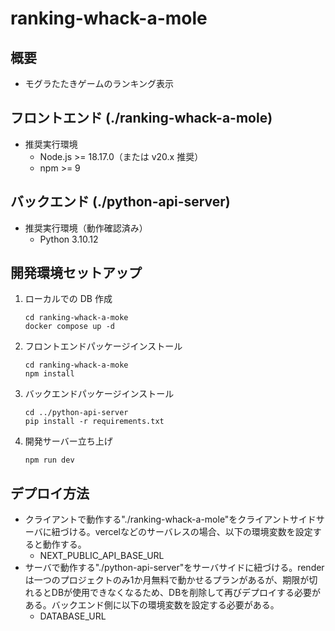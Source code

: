 # ranking-whack-a-mole

## 概要
 - モグラたたきゲームのランキング表示

## フロントエンド (./ranking-whack-a-mole)
 - 推奨実行環境
   - Node.js >= 18.17.0（または v20.x 推奨）
   - npm >= 9
     
## バックエンド (./python-api-server)
 - 推奨実行環境（動作確認済み）
   - Python 3.10.12

## 開発環境セットアップ

1. ローカルでの DB 作成
   ```
   cd ranking-whack-a-moke
   docker compose up -d
   ```
2. フロントエンドパッケージインストール
   ```
   cd ranking-whack-a-moke
   npm install
   ```
3. バックエンドパッケージインストール
   ```
   cd ../python-api-server
   pip install -r requirements.txt
   ```
4. 開発サーバー立ち上げ
   ```
   npm run dev
   ```

## デプロイ方法
 - クライアントで動作する"./ranking-whack-a-mole"をクライアントサイドサーバに紐づける。vercelなどのサーバレスの場合、以下の環境変数を設定すると動作する。
   - NEXT_PUBLIC_API_BASE_URL
 - サーバで動作する"./python-api-server"をサーバサイドに紐づける。renderは一つのプロジェクトのみ1か月無料で動かせるプランがあるが、期限が切れるとDBが使用できなくなるため、DBを削除して再びデプロイする必要がある。バックエンド側に以下の環境変数を設定する必要がある。
   - DATABASE_URL
